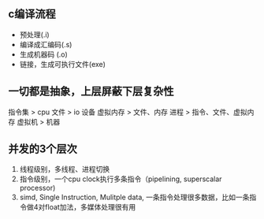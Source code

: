 ## c编译流程
+ 预处理(.i)
+ 编译成汇编码(.s)
+ 生成机器码 (.o)
+ 链接，生成可执行文件(exe)

## 一切都是抽象，上层屏蔽下层复杂性
指令集 > cpu
文件 > io 设备
虚拟内存 > 文件、内存
进程 > 指令、文件、虚拟内存
虚拟机  > 机器

## 并发的3个层次
1. 线程级别，多线程、进程切换
2. 指令级别，一个cpu clock执行多条指令（pipelining, superscalar processor)
3. simd, Single Instruction, Mulitple data, 一条指令处理很多数据，比如一条指令做4对float加法，多媒体处理很有用
